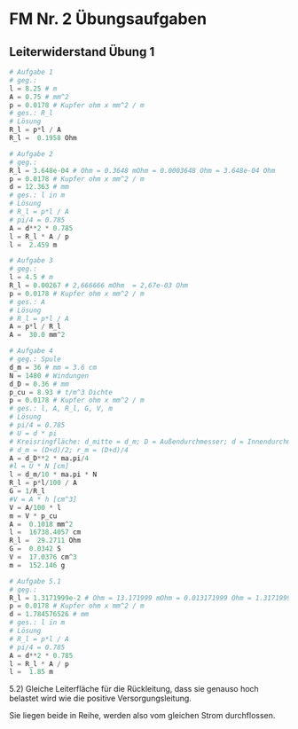 # FM Nr. 2 Übungsaufgaben

## Leiterwiderstand Übung 1


```python
# Aufgabe 1
# geg.:
l = 8.25 # m
A = 0.75 # mm^2
p = 0.0178 # Kupfer ohm x mm^2 / m 
# ges.: R_l
# Lösung
R_l = p*l / A
R_l =  0.1958 Ohm
```


```python
# Aufgabe 2
# geg.:
R_l = 3.648e-04 # Ohm = 0.3648 mOhm = 0.0003648 Ohm = 3.648e-04 Ohm
p = 0.0178 # Kupfer ohm x mm^2 / m 
d = 12.363 # mm
# ges.: l in m
# Lösung
# R_l = p*l / A
# pi/4 = 0.785
A = d**2 * 0.785
l = R_l * A / p
l =  2.459 m
```


```python
# Aufgabe 3
# geg.:
l = 4.5 # m
R_l = 0.00267 # 2,666666 mOhm  = 2,67e-03 Ohm
p = 0.0178 # Kupfer ohm x mm^2 / m 
# ges.: A
# Lösung
# R_l = p*l / A
A = p*l / R_l
A =  30.0 mm^2
```


```python
# Aufgabe 4
# geg.: Spule
d_m = 36 # mm = 3.6 cm
N = 1480 # Windungen
d_D = 0.36 # mm
p_cu = 8.93 # t/m^3 Dichte
p = 0.0178 # Kupfer ohm x mm^2 / m 
# ges.: l, A, R_l, G, V, m
# Lösung
# pi/4 = 0.785
# U = d * pi
# Kreisringfläche: d_mitte = d_m; D = Außendurchmesser; d = Innendurchmesser; r = Radius
# d_m = (D+d)/2; r_m = (D+d)/4
A = d_D**2 * ma.pi/4
#l = U * N [cm]
l = d_m/10 * ma.pi * N
R_l = p*l/100 / A
G = 1/R_l
#V = A * h [cm^3]
V = A/100 * l
m = V * p_cu
A =  0.1018 mm^2
l =  16738.4057 cm
R_l =  29.2711 Ohm
G =  0.0342 S
V =  17.0376 cm^3
m =  152.146 g
```


```python
# Aufgabe 5.1
# geg.:
R_l = 1.3171999e-2 # Ohm = 13.171999 mOhm = 0.013171999 Ohm = 1.3171999e-2 Ohm
p = 0.0178 # Kupfer ohm x mm^2 / m 
d = 1.784576526 # mm
# ges.: l in m
# Lösung
# R_l = p*l / A
# pi/4 = 0.785
A = d**2 * 0.785
l = R_l * A / p
l =  1.85 m
```

5.2) Gleiche Leiterfläche für die Rückleitung, dass sie genauso hoch belastet wird wie die positive Versorgungsleitung.

Sie liegen beide in Reihe, werden also vom gleichen Strom durchflossen.
